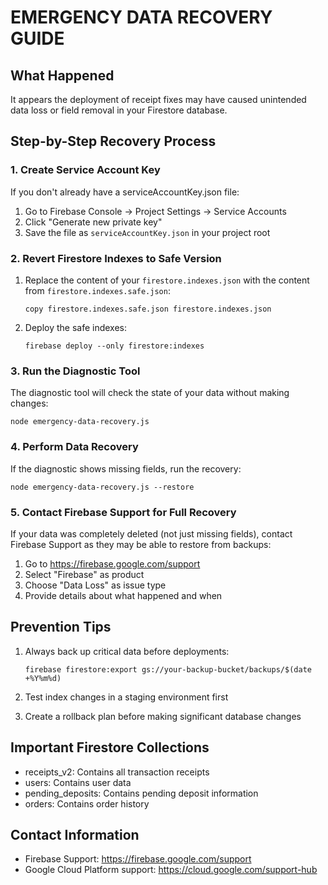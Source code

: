 # EMERGENCY DATA RECOVERY GUIDE

## What Happened
It appears the deployment of receipt fixes may have caused unintended data loss or field removal in your Firestore database. 

## Step-by-Step Recovery Process

### 1. Create Service Account Key
If you don't already have a serviceAccountKey.json file:
1. Go to Firebase Console -> Project Settings -> Service Accounts
2. Click "Generate new private key" 
3. Save the file as `serviceAccountKey.json` in your project root

### 2. Revert Firestore Indexes to Safe Version
1. Replace the content of your `firestore.indexes.json` with the content from `firestore.indexes.safe.json`:
   ```
   copy firestore.indexes.safe.json firestore.indexes.json
   ```

2. Deploy the safe indexes:
   ```
   firebase deploy --only firestore:indexes
   ```

### 3. Run the Diagnostic Tool
The diagnostic tool will check the state of your data without making changes:
```
node emergency-data-recovery.js
```

### 4. Perform Data Recovery
If the diagnostic shows missing fields, run the recovery:
```
node emergency-data-recovery.js --restore
```

### 5. Contact Firebase Support for Full Recovery
If your data was completely deleted (not just missing fields), contact Firebase Support as they may be able to restore from backups:
1. Go to https://firebase.google.com/support
2. Select "Firebase" as product
3. Choose "Data Loss" as issue type
4. Provide details about what happened and when

## Prevention Tips

1. Always back up critical data before deployments:
   ```
   firebase firestore:export gs://your-backup-bucket/backups/$(date +%Y%m%d)
   ```

2. Test index changes in a staging environment first

3. Create a rollback plan before making significant database changes

## Important Firestore Collections
- receipts_v2: Contains all transaction receipts
- users: Contains user data
- pending_deposits: Contains pending deposit information
- orders: Contains order history

## Contact Information
- Firebase Support: https://firebase.google.com/support
- Google Cloud Platform support: https://cloud.google.com/support-hub
